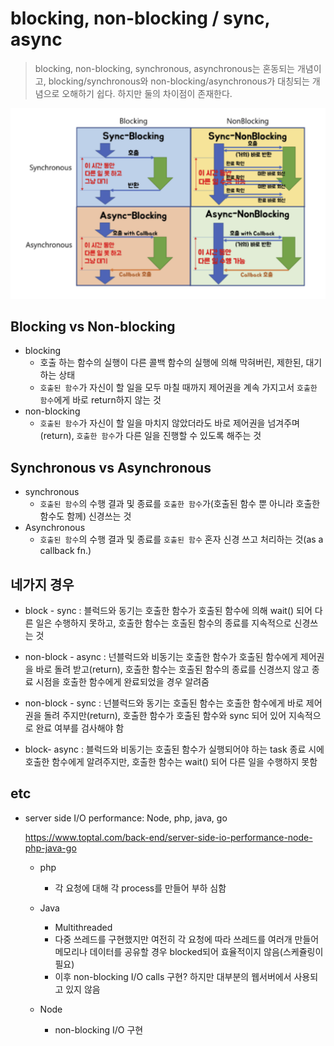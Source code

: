 # blocking, non-blocking / sync, async

> blocking, non-blocking, synchronous, asynchronous는 혼동되는 개념이고, blocking/synchronous와 non-blocking/asynchronous가 대칭되는 개념으로 오해하기 쉽다. 하지만 둘의 차이점이 존재한다.

![](./src/block-nonblock-sync-async.png)



## Blocking vs Non-blocking

- blocking
  - 호출 하는 함수의 실행이 다른 콜백 함수의 실행에 의해 막혀버린, 제한된, 대기하는 상태
  - `호출된 함수`가 자신이 할 일을 모두 마칠 때까지 제어권을 계속 가지고서 `호출한 함수`에게 바로 return하지 않는 것
- non-blocking
  - `호출된 함수`가 자신이 할 일을 마치지 않았더라도 바로 제어권을 넘겨주며(return), `호출한 함수`가 다른 일을 진행할 수 있도록 해주는 것



## Synchronous vs Asynchronous

- synchronous
  - `호출된 함수`의 수행 결과 및 종료를 `호출한 함수`가(호출된 함수 뿐 아니라 호출한 함수도 함께) 신경쓰는 것
- Asynchronous
  - `호출된 함수`의 수행 결과 및 종료를 `호출된 함수` 혼자 신경 쓰고 처리하는 것(as a callback fn.)



## 네가지 경우

- block - sync : 블럭드와 동기는 호출한 함수가 호출된 함수에 의해 wait() 되어 다른 일은 수행하지 못하고, 호출한 함수는 호출된 함수의 종료를 지속적으로 신경쓰는 것
- non-block - async : 넌블럭드와 비동기는 호출한 함수가 호출된 함수에게 제어권을 바로 돌려 받고(return), 호출한 함수는 호출된 함수의 종료를 신경쓰지 않고 종료 시점을 호출한 함수에게 완료되었을 경우 알려줌

- non-block - sync : 넌블럭드와 동기는 호출된 함수는 호출한 함수에게 바로 제어권을 돌려 주지만(return), 호출한 함수가 호출된 함수와 sync 되어 있어 지속적으로 완료 여부를 검사해야 함
- block- async : 블럭드와 비동기는 호출된 함수가 실행되어야 하는 task 종료 시에 호출한 함수에게 알려주지만, 호출한 함수는 wait() 되어 다른 일을 수행하지 못함





## etc

- server side I/O performance: Node, php, java, go

  https://www.toptal.com/back-end/server-side-io-performance-node-php-java-go

  - php
    - 각 요청에 대해 각 process를 만들어 부하 심함

  - Java
    - Multithreaded
    - 다중 쓰레드를 구현했지만 여전히 각 요청에 따라 쓰레드를 여러개 만들어 메모리나 데이터를 공유할 경우 blocked되어 효율적이지 않음(스케쥴링이 필요)
    - 이후 non-blocking I/O calls 구현? 하지만 대부분의 웹서버에서 사용되고 있지 않음
  - Node
    - non-blocking I/O 구현

